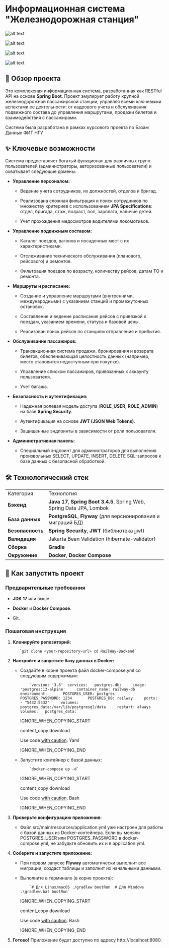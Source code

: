 # Информационная система "Железнодорожная станция"

![alt text](https://img.shields.io/badge/Java-17-orange.svg)



![alt text](https://img.shields.io/badge/Spring_Boot-3.4.5-brightgreen.svg)



![alt text](https://img.shields.io/badge/Database-PostgreSQL-blue.svg)



![alt text](https://img.shields.io/badge/Security-Spring_Security_&_JWT-critical)



## 📄 Обзор проекта

Это комплексная информационная система, разработанная как RESTful API на основе **Spring Boot**. Проект эмулирует работу крупной железнодорожной пассажирской станции, управляя всеми ключевыми аспектами ее деятельности: от кадрового учета и обслуживания подвижного состава до управления маршрутами, продажи билетов и взаимодействия с пассажирами.

Система была разработана в рамках курсового проекта по Базам Данных ФИТ НГУ

## ✨ Ключевые возможности

Система предоставляет богатый функционал для различных групп пользователей (администраторы, авторизованные пользователи) и охватывает следующие домены:

- **Управление персоналом:**

    - Ведение учета сотрудников, их должностей, отделов и бригад.

    - Реализована сложная фильтрация и поиск сотрудников по множеству критериев с использованием **JPA Specifications**: отдел, бригада, стаж, возраст, пол, зарплата, наличие детей.

    - Учет прохождения медосмотров водителями локомотивов.

- **Управление подвижным составом:**

    - Каталог поездов, вагонов и посадочных мест с их характеристиками.

    - Отслеживание технического обслуживания (планового, рейсового) и ремонтов.

    - Фильтрация поездов по возрасту, количеству рейсов, датам ТО и ремонта.

- **Маршруты и расписание:**

    - Создание и управление маршрутами (внутренними, международными) с указанием станций и промежуточных остановок.

    - Составление и ведение расписания рейсов с привязкой к поездам, указанием времени, статуса и базовой цены.

    - Реализован поиск рейсов по станциям отправления и прибытия.

- **Обслуживание пассажиров:**

    - Транзакционная система продажи, бронирования и возврата билетов, обеспечивающая целостность данных (например, место становится недоступным при покупке).

    - Управление списком пассажиров, привязанных к аккаунту пользователя.

    - Учет багажа.

- **Безопасность и аутентификация:**

    - Надежная ролевая модель доступа (**ROLE_USER**, **ROLE_ADMIN**) на базе **Spring Security**.

    - Аутентификация на основе **JWT (JSON Web Tokens)**.

    - Защищенные эндпоинты в зависимости от роли пользователя.

- **Административная панель:**

    - Специальный эндпоинт для администраторов для выполнения произвольных SELECT, UPDATE, INSERT, DELETE SQL-запросов к базе данных с безопасной обработкой.


## 🛠️ Технологический стек

|   |   |
|---|---|
|Категория|Технология|
|**Бэкенд**|**Java 17**, **Spring Boot 3.4.5**, Spring Web, Spring Data JPA, Lombok|
|**База данных**|**PostgreSQL**, **Flyway** (для версионирования и миграций БД)|
|**Безопасность**|**Spring Security**, **JWT** (библиотека jjwt)|
|**Валидация**|Jakarta Bean Validation (hibernate-validator)|
|**Сборка**|**Gradle**|
|**Окружение**|**Docker**, **Docker Compose**|

## 🚀 Как запустить проект

### Предварительные требования

- **JDK 17** или выше.

- **Docker** и **Docker Compose**.

- Git.


### Пошаговая инструкция

1. **Клонируйте репозиторий:**

          `git clone <your-repository-url> cd RailWay-Backend`


2. **Настройте и запустите базу данных в Docker:**

    - Создайте в корне проекта файл docker-compose.yml со следующим содержимым:

              `version: '3.8'  services:   postgres-db:     image: 'postgres:12-alpine'     container_name: railway-db     environment:       POSTGRES_USER: postgres       POSTGRES_PASSWORD: 1234       POSTGRES_DB: railway     ports:       - "5432:5432"     volumes:       - postgres_data:/var/lib/postgresql/data     restart: always  volumes:   postgres_data:`


        IGNORE_WHEN_COPYING_START
        
        content_copy download
        
        Use code [with caution](https://support.google.com/legal/answer/13505487). Yaml
        
        IGNORE_WHEN_COPYING_END
        
    - Запустите контейнер с базой данных:
        
              `docker-compose up -d`
            
        
        IGNORE_WHEN_COPYING_START
        
        content_copy download
        
        Use code [with caution](https://support.google.com/legal/answer/13505487). Bash
        
        IGNORE_WHEN_COPYING_END

3. **Проверьте конфигурацию приложения:**

    - Файл src/main/resources/application.yml уже настроен для работы с базой данных из Docker-контейнера. Если вы меняли POSTGRES_USER или POSTGRES_PASSWORD в docker-compose.yml, не забудьте обновить их и в application.yml.

4. **Соберите и запустите приложение:**

    - При первом запуске **Flyway** автоматически выполнит все миграции, создаст таблицы и заполнит их начальными данными.

    - Выполните в терминале (в корне проекта):

              `# Для Linux/macOS ./gradlew bootRun  # Для Windows .\gradlew.bat bootRun`


        IGNORE_WHEN_COPYING_START
        
        content_copy download
        
        Use code [with caution](https://support.google.com/legal/answer/13505487). Bash
        
        IGNORE_WHEN_COPYING_END

5. **Готово!** Приложение будет доступно по адресу http://localhost:8080.